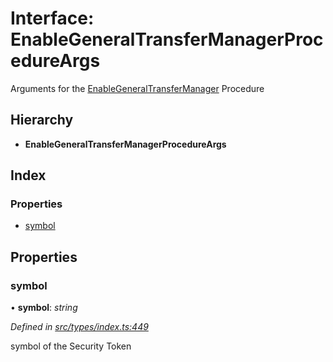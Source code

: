 # Interface: EnableGeneralTransferManagerProcedureArgs

Arguments for the [EnableGeneralTransferManager](../enums/_types_index_.proceduretype.md#enablegeneraltransfermanager) Procedure

## Hierarchy

* **EnableGeneralTransferManagerProcedureArgs**

## Index

### Properties

* [symbol](_types_index_.enablegeneraltransfermanagerprocedureargs.md#symbol)

## Properties

###  symbol

• **symbol**: *string*

*Defined in [src/types/index.ts:449](https://github.com/PolymathNetwork/polymath-sdk/blob/e8bbc1e/src/types/index.ts#L449)*

symbol of the Security Token

